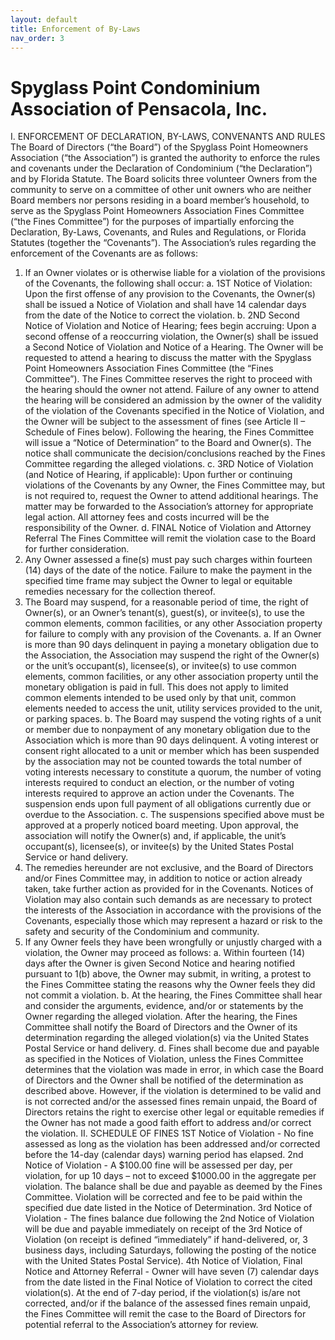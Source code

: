 ```yaml
---
layout: default
title: Enforcement of By-Laws
nav_order: 3
---
```


# Spyglass Point Condominium Association of Pensacola, Inc.
I. ENFORCEMENT OF DECLARATION, BY-LAWS, CONVENANTS AND RULES
The Board of Directors (“the Board”) of the Spyglass Point Homeowners Association (“the
Association”) is granted the authority to enforce the rules and covenants under the Declaration
of Condominium (“the Declaration”) and by Florida Statute.
The Board solicits three volunteer Owners from the community to serve on a committee of other
unit owners who are neither Board members nor persons residing in a board member’s
household, to serve as the Spyglass Point Homeowners Association Fines Committee (“the
Fines Committee”) for the purposes of impartially enforcing the Declaration, By-Laws,
Covenants, and Rules and Regulations, or Florida Statutes (together the “Covenants”).
The Association’s rules regarding the enforcement of the Covenants are as follows:
1. If an Owner violates or is otherwise liable for a violation of the provisions of the Covenants,
the following shall occur:
a. 1ST Notice of Violation:
Upon the first offense of any provision to the Covenants, the Owner(s) shall be issued a
Notice of Violation and shall have 14 calendar days from the date of the Notice to correct
the violation.
b. 2ND Second Notice of Violation and Notice of Hearing; fees begin accruing:
Upon a second offense of a reoccurring violation, the Owner(s) shall be issued a Second
Notice of Violation and Notice of a Hearing. The Owner will be requested to attend a
hearing to discuss the matter with the Spyglass Point Homeowners Association Fines
Committee (the “Fines Committee”). The Fines Committee reserves the right to proceed
with the hearing should the owner not attend. Failure of any owner to attend the
hearing will be considered an admission by the owner of the validity of the violation of
the Covenants specified in the Notice of Violation, and the Owner will be subject to the
assessment of fines (see Article II – Schedule of Fines below).
Following the hearing, the Fines Committee will issue a “Notice of Determination” to
the Board and Owner(s). The notice shall communicate the decision/conclusions
reached by the Fines Committee regarding the alleged violations.
c. 3RD Notice of Violation (and Notice of Hearing, if applicable):
Upon further or continuing violations of the Covenants by any Owner, the Fines
Committee may, but is not required to, request the Owner to attend additional hearings.
The matter may be forwarded to the Association’s attorney for appropriate legal action.
All attorney fees and costs incurred will be the responsibility of the Owner.
d. FINAL Notice of Violation and Attorney Referral
The Fines Committee will remit the violation case to the Board for further consideration.
2. Any Owner assessed a fine(s) must pay such charges within fourteen (14) days of the date of
the notice. Failure to make the payment in the specified time frame may subject the Owner to
legal or equitable remedies necessary for the collection thereof.
3. The Board may suspend, for a reasonable period of time, the right of Owner(s), or an Owner’s
tenant(s), guest(s), or invitee(s), to use the common elements, common facilities, or any other
Association property for failure to comply with any provision of the Covenants.
a. If an Owner is more than 90 days delinquent in paying a monetary obligation due to
the Association, the Association may suspend the right of the Owner(s) or the unit’s
occupant(s), licensee(s), or invitee(s) to use common elements, common facilities, or any
other association property until the monetary obligation is paid in full. This does not
apply to limited common elements intended to be used only by that unit, common
elements needed to access the unit, utility services provided to the unit, or parking
spaces.
b. The Board may suspend the voting rights of a unit or member due to nonpayment of
any monetary obligation due to the Association which is more than 90 days delinquent.
A voting interest or consent right allocated to a unit or member which has been
suspended by the association may not be counted towards the total number of voting
interests necessary to constitute a quorum, the number of voting interests required to
conduct an election, or the number of voting interests required to approve an action
under the Covenants. The suspension ends upon full payment of all obligations
currently due or overdue to the Association.
c. The suspensions specified above must be approved at a properly noticed board
meeting. Upon approval, the association will notify the Owner(s) and, if applicable, the
unit’s occupant(s), licensee(s), or invitee(s) by the United States Postal Service or hand
delivery.
4. The remedies hereunder are not exclusive, and the Board of Directors and/or Fines
Committee may, in addition to notice or action already taken, take further action as provided
for in the Covenants. Notices of Violation may also contain such demands as are necessary to
protect the interests of the Association in accordance with the provisions of the Covenants,
especially those which may represent a hazard or risk to the safety and security of the
Condominium and community.
5. If any Owner feels they have been wrongfully or unjustly charged with a violation, the
Owner may proceed as follows:
a. Within fourteen (14) days after the Owner is given Second Notice and hearing notified
pursuant to 1(b) above, the Owner may submit, in writing, a protest to the Fines
Committee stating the reasons why the Owner feels they did not commit a violation.
b. At the hearing, the Fines Committee shall hear and consider the arguments, evidence,
and/or or statements by the Owner regarding the alleged violation. After the hearing,
the Fines Committee shall notify the Board of Directors and the Owner of its
determination regarding the alleged violation(s) via the United States Postal Service or
hand delivery.
d. Fines shall become due and payable as specified in the Notices of Violation, unless the
Fines Committee determines that the violation was made in error, in which case the
Board of Directors and the Owner shall be notified of the determination as described
above. However, if the violation is determined to be valid and is not corrected and/or
the assessed fines remain unpaid, the Board of Directors retains the right to exercise
other legal or equitable remedies if the Owner has not made a good faith effort to
address and/or correct the violation.
II. SCHEDULE OF FINES
1ST Notice of Violation - No fine assessed as long as the violation has been addressed and/or
corrected before the 14-day (calendar days) warning period has elapsed.
2nd Notice of Violation - A $100.00 fine will be assessed per day, per violation, for up 10 days – not
to exceed $1000.00 in the aggregate per violation. The balance shall be due and payable as
deemed by the Fines Committee. Violation will be corrected and fee to be paid within the
specified due date listed in the Notice of Determination.
3rd Notice of Violation - The fines balance due following the 2nd Notice of Violation will be due
and payable immediately on receipt of the 3rd Notice of Violation (on receipt is defined
“immediately” if hand-delivered, or, 3 business days, including Saturdays, following the
posting of the notice with the United States Postal Service).
4th Notice of Violation, Final Notice and Attorney Referral - Owner will have seven (7) calendar
days from the date listed in the Final Notice of Violation to correct the cited violation(s). At the
end of 7-day period, if the violation(s) is/are not corrected, and/or if the balance of the assessed
fines remain unpaid, the Fines Committee will remit the case to the Board of Directors for
potential referral to the Association’s attorney for review.
